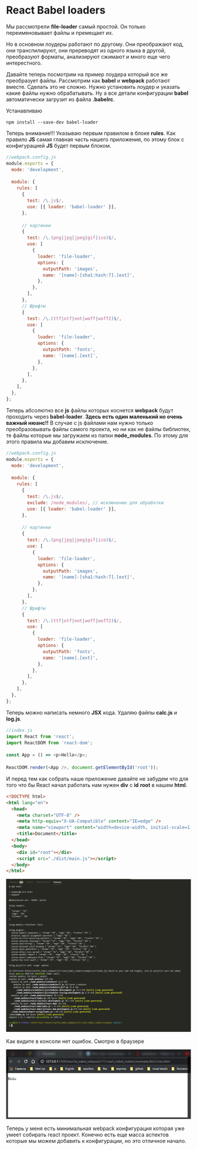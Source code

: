 # React Babel loaders

Мы рассмотрели **file-loader** самый простой. Он только переименовывает файлы и премещает их.

Но в основном лоудеры работают по другому. Они преображают код, они транспилируют, они пререводят из одного языка в другой, преобразуют форматы, анализируют сжимают и много еще чего интерестного.

Давайте теперь посмотрим на пример лоудера который все же преобразует файлы. Рассмотрим как **babel** и **webpack** работают вместе. Сделать это не сложно. Нужно установить лоудер и указать какие файлы нужно обрабатывать. Ну а все детали конфигурации **babel** автоматически загрузит из файла **.babelrc**.

Устанавливаю

```shell
npm install --save-dev babel-loader
```

Теперь внимание!!! Указываю первым правилом в блоке **rules**. Как правило **JS** самая главная часть нашего приложения, по этому блок с конфигурацией **JS** будет первым блоком.

```js
//webpack.config.js
module.exports = {
  mode: 'development',

  module: {
    rules: [
      {
        test: /\.js$/,
        use: [{ loader: 'babel-loader' }],
      },

      // картинки
      {
        test: /\.(png|jpg|jpeg|gif|ico)$/,
        use: [
          {
            loader: 'file-loader',
            options: {
              outputPath: 'images',
              name: '[name]-[sha1:hash:7].[ext]',
            },
          },
        ],
      },
      // Шрифты
      {
        test: /\.(ttf|otf|eot|woff|woff2)$/,
        use: [
          {
            loader: 'file-loader',
            options: {
              outputPath: 'fonts',
              name: '[name].[ext]',
            },
          },
        ],
      },
    ],
  },
};
```

Теперь абсолютно все **js** файлы которых коснется **webpack** будут проходить через **babel-loader**. **Здесь есть один маленький но очень важный нюанс!!** В случае с js файлами нам нужно только преобразовывать файлы самого проекта, но ни как не файлы библиотек, те файлы которые мы загружаем из папки **node_modules**. По этому для этого правила мы добавим исключение.

```js
//webpack.config.js
module.exports = {
  mode: 'development',

  module: {
    rules: [
      {
        test: /\.js$/,
        exclude: /node_modules/, // исключение для обработки
        use: [{ loader: 'babel-loader' }],
      },

      // картинки
      {
        test: /\.(png|jpg|jpeg|gif|ico)$/,
        use: [
          {
            loader: 'file-loader',
            options: {
              outputPath: 'images',
              name: '[name]-[sha1:hash:7].[ext]',
            },
          },
        ],
      },
      // Шрифты
      {
        test: /\.(ttf|otf|eot|woff|woff2)$/,
        use: [
          {
            loader: 'file-loader',
            options: {
              outputPath: 'fonts',
              name: '[name].[ext]',
            },
          },
        ],
      },
    ],
  },
};
```

Теперь можно написать немного **JSX** кода. Удаляю файлы **calc.js** и **log.js**.

```js
//index.js
import React from 'react';
import ReactDOM from 'react-dom';

const App = () => <p>Hello</p>;

ReactDOM.render(<App />, document.getElementById('root'));
```

И перед тем как собрать наше приложение давайте не забудем что для того что бы React начал работать нам нужен **div** с **id** **root** в нашем **html**.

```html
<!DOCTYPE html>
<html lang="en">
  <head>
    <meta charset="UTF-8" />
    <meta http-equiv="X-UA-Compatible" content="IE=edge" />
    <meta name="viewport" content="width=device-width, initial-scale=1.0" />
    <title>Document</title>
  </head>
  <body>
    <div id="root"></div>
    <script src="./dist/main.js"></script>
  </body>
</html>
```

![](img/001.png)

Как видите в консоли нет ошибок. Смотрю в браузере

![](img/002.png)

Теперь у меня есть минимальная webpack конфигурация которая уже умеет собирать react проект. Конечно есть еще масса аспектов которые мы можем добавить к конфигурации, но это отличное начало.
